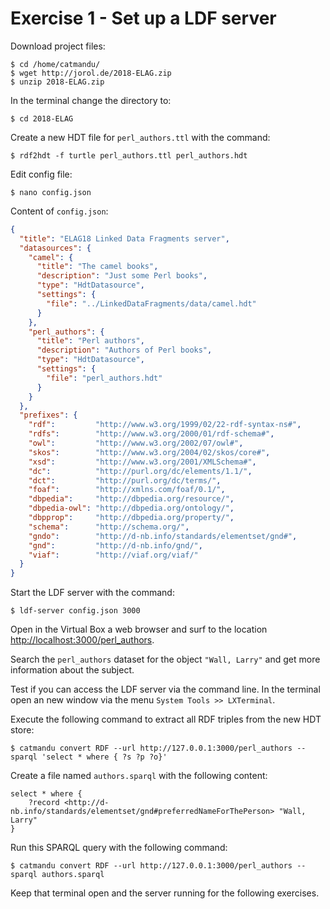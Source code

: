 # Exercise 1 - Set up a LDF server

Download project files:

```terminal
$ cd /home/catmandu/
$ wget http://jorol.de/2018-ELAG.zip
$ unzip 2018-ELAG.zip
```

In the terminal change the directory to:

```terminal
$ cd 2018-ELAG
```

Create a new HDT file for `perl_authors.ttl` with the command:

```terminal
$ rdf2hdt -f turtle perl_authors.ttl perl_authors.hdt
```

Edit config file:

```terminal
$ nano config.json
```

Content of `config.json`:

```json
{
  "title": "ELAG18 Linked Data Fragments server",
  "datasources": {
    "camel": {
      "title": "The camel books",
      "description": "Just some Perl books",
      "type": "HdtDatasource",
      "settings": {
        "file": "../LinkedDataFragments/data/camel.hdt"
      }
    },
    "perl_authors": {
      "title": "Perl authors",
      "description": "Authors of Perl books",
      "type": "HdtDatasource",
      "settings": {
        "file": "perl_authors.hdt"
      }
    }
  },
  "prefixes": {
    "rdf":         "http://www.w3.org/1999/02/22-rdf-syntax-ns#",
    "rdfs":        "http://www.w3.org/2000/01/rdf-schema#",
    "owl":         "http://www.w3.org/2002/07/owl#",
    "skos":        "http://www.w3.org/2004/02/skos/core#",
    "xsd":         "http://www.w3.org/2001/XMLSchema#",
    "dc":          "http://purl.org/dc/elements/1.1/",
    "dct":         "http://purl.org/dc/terms/",
    "foaf":        "http://xmlns.com/foaf/0.1/",
    "dbpedia":     "http://dbpedia.org/resource/",
    "dbpedia-owl": "http://dbpedia.org/ontology/",
    "dbpprop":     "http://dbpedia.org/property/",
    "schema":      "http://schema.org/",
    "gndo":        "http://d-nb.info/standards/elementset/gnd#",
    "gnd":         "http://d-nb.info/gnd/",
    "viaf":        "http://viaf.org/viaf/"
  }
}
```

Start the LDF server with the command:

```terminal
$ ldf-server config.json 3000
```

Open in the Virtual Box a web browser and surf to the location <http://localhost:3000/perl_authors>.

Search the `perl_authors` dataset for the object `"Wall, Larry"` and get more information about the subject.

Test if you can access the LDF server via the command line. In the terminal open an new window via the menu `System Tools >> LXTerminal`.

Execute the following command to extract all RDF triples from the new HDT store:

```terminal
$ catmandu convert RDF --url http://127.0.0.1:3000/perl_authors --sparql 'select * where { ?s ?p ?o}'
```

Create a file named `authors.sparql` with the following content:

```sparql
select * where {    
    ?record <http://d-nb.info/standards/elementset/gnd#preferredNameForThePerson> "Wall, Larry" 
}  
```

Run this SPARQL query with the following command:

```terminal
$ catmandu convert RDF --url http://127.0.0.1:3000/perl_authors --sparql authors.sparql
```

Keep that terminal open and the server running for the following exercises.

